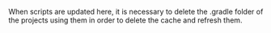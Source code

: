 
When scripts are updated here, it is necessary to delete the .gradle folder of the projects using
them in order to delete the cache and refresh them.

